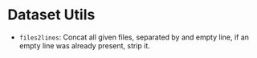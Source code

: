 # Dataset Utils

* `files2lines`: Concat all given files, separated by and empty line, if an empty line was already present, strip it.
